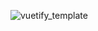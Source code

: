 ![vuetify_template](https://user-images.githubusercontent.com/62462440/165200500-4986d532-4fcf-4acf-be53-2efb96b11872.png)